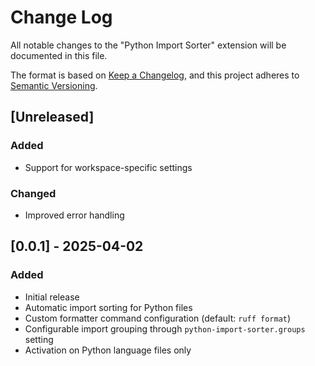 # Change Log

All notable changes to the "Python Import Sorter" extension will be documented in this file.

The format is based on [Keep a Changelog](https://keepachangelog.com/en/1.0.0/),
and this project adheres to [Semantic Versioning](https://semver.org/spec/v2.0.0.html).

## [Unreleased]

### Added
- Support for workspace-specific settings

### Changed
- Improved error handling

## [0.0.1] - 2025-04-02

### Added
- Initial release
- Automatic import sorting for Python files
- Custom formatter command configuration (default: `ruff format`)
- Configurable import grouping through `python-import-sorter.groups` setting
- Activation on Python language files only
